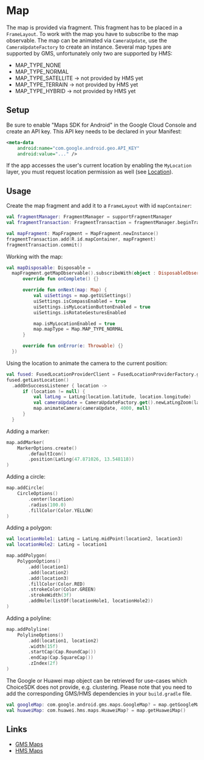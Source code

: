 # Map

The map is provided via fragment. This fragment has to be placed in a `FrameLayout`. To work with the map you have to subscribe to the map observable. The map can be animated via `CameraUpdate`, use the `CameraUpdateFactory` to create an instance. Several map types are supported by GMS, unfortunately only two are supported by HMS:  
- MAP_TYPE_NONE
- MAP_TYPE_NORMAL
- MAP_TYPE_SATELLITE -> not provided by HMS yet
- MAP_TYPE_TERRAIN   -> not provided by HMS yet
- MAP_TYPE_HYBRID    -> not provided by HMS yet

## Setup
Be sure to enable "Maps SDK for Android" in the Google Cloud Console and create an API key. This API key needs to be declared in your Manifest:
```xml
<meta-data
    android:name="com.google.android.geo.API_KEY"
    android:value="..." />
```

If the app accesses the user's current location by enabling the `MyLocation` layer, you must request location permission as well (see [Location](./location.md)).

## Usage

Create the map fragment and add it to a `FrameLayout` with id `mapContainer`:
```kotlin
val fragmentManager: FragmentManager = supportFragmentManager
val fragmentTransaction: FragmentTransaction = fragmentManager.beginTransaction()

val mapFragment: MapFragment = MapFragment.newInstance()
fragmentTransaction.add(R.id.mapContainer, mapFragment)
fragmentTransaction.commit()
```

Working with the map:
```kotlin
val mapDisposable: Disposable =
  mapFragment.getMapObservable().subscribeWith(object : DisposableObserver<Map>() {
      override fun onComplete() {}

      override fun onNext(map: Map) {
          val uiSettings = map.getUiSettings()
          uiSettings.isCompassEnabled = true
          uiSettings.isMyLocationButtonEnabled = true
          uiSettings.isRotateGesturesEnabled

          map.isMyLocationEnabled = true
          map.mapType = Map.MAP_TYPE_NORMAL
      }

      override fun onError(e: Throwable) {}
  })
```

Using the location to animate the camera to the current position:
```kotlin
val fused: FusedLocationProviderClient = FusedLocationProviderFactory.getFusedLocationProviderClient(this)
fused.getLastLocation()
  .addOnSuccessListener { location ->
      if (location != null) {
          val latLng = LatLng(location.latitude, location.longitude)
          val cameraUpdate = CameraUpdateFactory.get().newLatLngZoom(latLng, 13f)
          map.animateCamera(cameraUpdate, 4000, null)
      }
  }
```

Adding a marker:
```kotlin
map.addMarker(
    MarkerOptions.create()
        .defaultIcon()
        .position(LatLng(47.871026, 13.548118))
)
```

Adding a circle:
```kotlin
map.addCircle(
    CircleOptions()
        .center(location)
        .radius(100.0)
        .fillColor(Color.YELLOW)
)
```

Adding a polygon:
```kotlin
val locationHole1: LatLng = LatLng.midPoint(location2, location3)
val locationHole2: LatLng = location1

map.addPolygon(
    PolygonOptions()
        .add(location1)
        .add(location2)
        .add(location3)
        .fillColor(Color.RED)
        .strokeColor(Color.GREEN)
        .strokeWidth(3f)
        .addHole(listOf(locationHole1, locationHole2))
)
```

Adding a polyline:
```kotlin
map.addPolyline(
    PolylineOptions()
        .add(location1, location2)
        .width(15f)
        .startCap(Cap.RoundCap())
        .endCap(Cap.SquareCap())
        .zIndex(2f)
)
```

The Google or Huawei map object can be retrieved for use-cases which ChoiceSDK does not provide, e.g. clustering. Please note that you need to add the corresponding GMS/HMS dependencies in your `build.gradle` file.
```kotlin
val googleMap: com.google.android.gms.maps.GoogleMap? = map.getGoogleMap()
val huaweiMap: com.huawei.hms.maps.HuaweiMap? = map.getHuaweiMap()
```

## Links
- [GMS Maps](https://developers.google.com/maps/documentation/android-sdk/overview)
- [HMS Maps](https://developer.huawei.com/consumer/en/hms/huawei-MapKit)